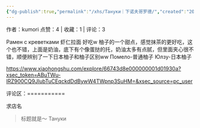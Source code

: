 ```yaml
---
{"dg-publish":true,"permalink":"/xhs/Тануки｜下诺夫哥罗德/","created":"2025-03-17T23:11:44.399+08:00","updated":"2025-03-17T23:11:44.399+08:00"}
---
```


作者：kumori
点赞：4   |   收藏：1   |   评论：3

Рамен с креветками 虾仁拉面 好吃w
柚子的一个甜点，感觉抹茶的更好吃，这个也不错，上面是奶油，底下有个像蛋挞的托，奶油太多有点腻，但里面夹心很不错，顺便辨别了一下日本柚子和柚子区别ww
Помело-普通柚子
Юлзу-日本柚子

https://www.xiaohongshu.com/explore/66743d8e000000001d01930a?xsec_token=ABuTWu-lRZ900CQ9JIubTuCEqckdDdBywW4TWpnp3SuHM=&xsec_source=pc_user

评论区：===========

求店名

> 标题就是～ Тануки